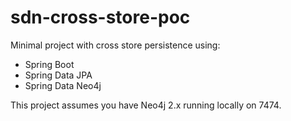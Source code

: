 # sdn-cross-store-poc

Minimal project with cross store persistence using:
* Spring Boot
* Spring Data JPA
* Spring Data Neo4j

This project assumes you have Neo4j 2.x running locally on 7474.